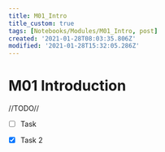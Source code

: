 ```yaml
---
title: M01_Intro
title_custom: true
tags: [Notebooks/Modules/M01_Intro, post]
created: '2021-01-28T08:03:35.806Z'
modified: '2021-01-28T15:32:05.286Z'
---
```


# M01 Introduction

//TODO//

- [ ]  Task
- [x]  Task 2

